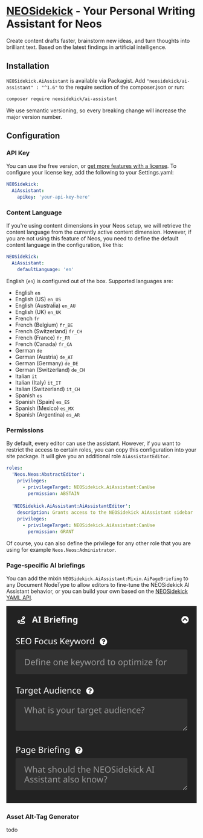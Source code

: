 # [NEOSidekick](https://neosidekick.com/) - Your Personal Writing Assistant for Neos

Create content drafts faster, brainstorm new ideas, and turn thoughts into brilliant text. 
Based on the latest findings in artificial intelligence.

## Installation

`NEOSidekick.AiAssistant` is available via Packagist. Add `"neosidekick/ai-assistant" : "^1.6"` to the require section of the composer.json or run:

```bash
composer require neosidekick/ai-assistant
```

We use semantic versioning, so every breaking change will increase the major version number.

## Configuration

### API Key

You can use the free version, or [get more features with a license](https://www.neosidekick.com/en/pricing).
To configure your license key, add the following to your Settings.yaml:

```yaml
NEOSidekick:
  AiAssistant:
    apikey: 'your-api-key-here'
```

### Content Language

If you're using content dimensions in your Neos setup, we will retrieve the content language 
from the currently active content dimension. However, if you are not using this feature of Neos, 
you need to define the default content language in the configuration, like this:

```yaml
NEOSidekick:
  AiAssistant:
    defaultLanguage: 'en'
```

English (`en`) is configured out of the box. Supported languages are:

* English `en`
* English (US) `en_US`
* English (Australia) `en_AU`
* English (UK) `en_UK`
* French `fr`
* French (Belgium) `fr_BE`
* French (Switzerland) `fr_CH`
* French (France) `fr_FR`
* French (Canada) `fr_CA`
* German `de`
* German (Austria) `de_AT`
* German (Germany) `de_DE`
* German (Switzerland) `de_CH`
* Italian `it`
* Italian (Italy) `it_IT`
* Italian (Switzerland) `it_CH`
* Spanish `es`
* Spanish (Spain) `es_ES`
* Spanish (Mexico) `es_MX`
* Spanish (Argentina) `es_AR`

### Permissions

By default, every editor can use the assistant.
However, if you want to restrict the access to certain roles,
you can copy this configuration into your site package.
It will give you an additional role `AiAssistantEditor`.

```yaml
roles:
  'Neos.Neos:AbstractEditor':
    privileges:
      - privilegeTarget: NEOSidekick.AiAssistant:CanUse
        permission: ABSTAIN

  'NEOSidekick.AiAssistant:AiAssistantEditor':
    description: Grants access to the NEOSidekick AiAssistant sidebar
    privileges:
      - privilegeTarget: NEOSidekick.AiAssistant:CanUse
        permission: GRANT
```

Of course, you can also define the privilege for any
other role that you are using for example `Neos.Neos:Administrator`.

### Page-specific AI briefings

You can add the mixin `NEOSidekick.AiAssistant:Mixin.AiPageBriefing` to any Document NodeType to allow editors to fine-tune the NEOSidekick AI Assistant behavior,
or you can build your own based on the [NEOSidekick YAML API](https://neosidekick.com/en/product/features/build-your-own-ai#page-specific-briefings).

![AiPageBriefing.png](docs%2FAiPageBriefing.png)

### Asset Alt-Tag Generator

todo
